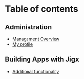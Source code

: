 # Table of contents
 
## Administration
 
- [Management Overview](Administration/Management-Overview.md)
- [My profile](Administration/My-profile.md)
 
## Building Apps with Jigx
 
- [Additional functionality](Building-Apps-with-Jigx/Additional-functionality.md)

